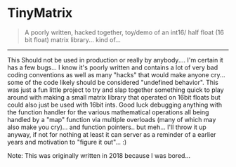 # TinyMatrix
>  A poorly written, hacked together, toy/demo of an int16/ half float (16 bit float) matrix library... kind of... 
---
This Should not be used in production or really by anybody.... I'm certain it has a few bugs... I know it's poorly written and contains a lot of very bad coding conventions as well as many "hacks" that would make anyone cry... some of the code likely should be considered "undefined behavior". This was just a fun little project to try and slap together something quick to play around with making a small matrix library that operated on 16bit floats but could also just be used with 16bit ints. Good luck debugging anything with the function handler for the various mathematical operations all being handled by a "map" function via multiple overloads (many of which may also make you cry)... and function pointers.. but meh... I'll throw it up anyway, if not for nothing at least it can server as a reminder of a earlier years and motivation to "figure it out"... :)

Note: This was originally written in 2018 because I was bored...
